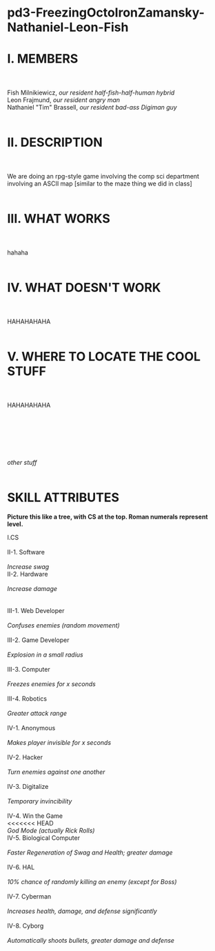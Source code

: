 <html>
<head>
<h1>
pd3-FreezingOctoIronZamansky-Nathaniel-Leon-Fish
</h1>
</head>

<body>
<h1>I. MEMBERS</h1><br><br>
Fish Milnikiewicz, <i>our resident half-fish-half-human hybrid</i><br>
Leon Frajmund, <i>our resident angry man</i><br>
Nathaniel "Tim" Brassell, <i>our resident bad-ass Digiman guy</i><br><br>
	
<h1>II. DESCRIPTION</h1><br><br>
We are doing an rpg-style game involving the comp sci department involving an ASCII map [similar to the maze thing we did in class]<br><br>

<h1>III. WHAT WORKS</h1><br><br>
hahaha<br><br>


<h1>IV. WHAT DOESN'T WORK</h1><br><br>
HAHAHAHAHA<br><br>

<h1>V. WHERE TO LOCATE THE COOL STUFF</h1><br><br>
HAHAHAHAHA<br><br>


<br><br><br><br><br>
<i>other stuff</i><br><br>
<h1>SKILL ATTRIBUTES </h1>
<b>Picture this like a tree, with CS at the top. Roman numerals represent level.</b>
<p>
I.CS 
<br><br>
II-1. Software<br>
<br><i>Increase swag<br></i>
II-2. Hardware<br>
<br><i>Increase damage</i><br>
<br><br>
III-1. Web Developer<br>
	<br><i>Confuses enemies (random movement)</i><br><br>
III-2. Game Developer<br>
	<br><i>Explosion in a small radius</i><br><br>
III-3. Computer<br>
	<br><i>Freezes enemies for x seconds</i><br><br>
III-4. Robotics<br>
	<br><i>Greater attack range</i>
<br><br>
IV-1. Anonymous<br>
	<br><i>Makes player invisible for x seconds</i><br><br>
IV-2. Hacker<br>
	<br><i>Turn enemies against one another</i><br><br>
IV-3. Digitalize<br>
	<br><i>Temporary invincibility</i><br><br>
IV-4. Win the Game<br>
<<<<<<< HEAD
	<br><i>God Mode (actually Rick Rolls)</i><br>
IV-5. Biological Computer<br>
	<br><i>Faster Regeneration of Swag and Health; greater damage</i><br><br>
IV-6. HAL<br>
	<br><i>10% chance of randomly killing an enemy (except for Boss)</i><br><br>
IV-7. Cyberman<br>
	<br><i>Increases health, damage, and defense significantly</i><br><br>
IV-8. Cyborg<br>
	<br><i>Automatically shoots bullets, greater damage and defense</i><br><br>
</p>

</body>
</html>
